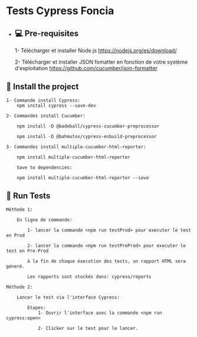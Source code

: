 # Tests Cypress Foncia
- ## 💻 Pre-requisites
    1- Télécharger et installer Node.js
        https://nodejs.org/es/download/
        
    2- Télécharger et installer JSON fomatter en fonction de votre système d'exploitation
        https://github.com/cucumber/json-formatter 

## 🚀 Install the project
    1- Commande install Cypress: 
        npm install cypress --save-dev
        
    2- Commandes install Cucumber: 

        npm install -D @badeball/cypress-cucumber-preprocessor 
        
        npm install -D @bahmutov/cypress-esbuild-preprocessor
        
    3- Commandes install multiple-cucumber-html-reporter:

        npm install multiple-cucumber-html-reporter

        Save to dependencies:

        npm install multiple-cucumber-html-reporter --save
        

## 🚀 Run Tests
    Méthode 1: 

        En ligne de commande:

            1- lancer la commande <npm run testProd> pour executer le test en Prod

            2- lancer la commande <npm run testPreProd> pour executer le test en Pre-Prod

            à la fin de chaque éxecution des tests, un rapport HTML sera géneré. 

            Les rapports sont stockés dans: cypress/reports

    Méthode 2: 

        Lancer le test via l'interface Cypress:

            Etapes:
                1- Ouvrir l'interface avec la commande <npm run cypress:open>
                
                2- Clicker sur le test pour le lancer.

